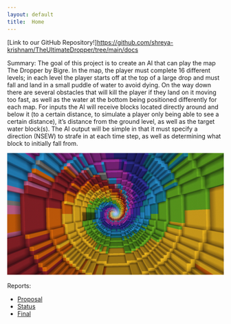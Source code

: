 ```yaml
---
layout: default
title:  Home
---
```


[Link to our GitHub Repository!]https://github.com/shreya-krishnam/TheUltimateDropper/tree/main/docs

Summary:
The goal of this project is to create an AI that can play the map The Dropper by Bigre. In the map, the player must complete 16 different levels; in each level the player starts off at the top of a large drop and must fall and land in a small puddle of water to avoid dying. On the way down there are several obstacles that will kill the player if they land on it moving too fast, as well as the water at the bottom being positioned differently for each map. For inputs the AI will receive blocks located directly around and below it (to a certain distance, to simulate a player only being able to see a certain distance), it’s distance from the ground level, as well as the target water block(s). The AI output will be simple in that it must specify a direction (NSEW) to strafe in at each time step, as well as determining what block to initially fall from.

![The Dropper](dropper.png)

Reports:

- [Proposal](proposal.html)
- [Status](status.html)
- [Final](final.html)
